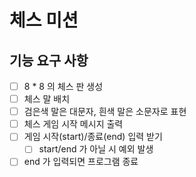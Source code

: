 # 체스 미션

## 기능 요구 사항

* [ ] 8 * 8 의 체스 판 생성
* [ ] 체스 말 배치
* [ ] 검은색 말은 대문자, 흰색 말은 소문자로 표현
* [ ] 체스 게임 시작 메시지 출력
* [ ] 게임 시작(start)/종료(end) 입력 받기
  * [ ] start/end 가 아닐 시 예외 발생
* [ ] end 가 입력되면 프로그램 종료
